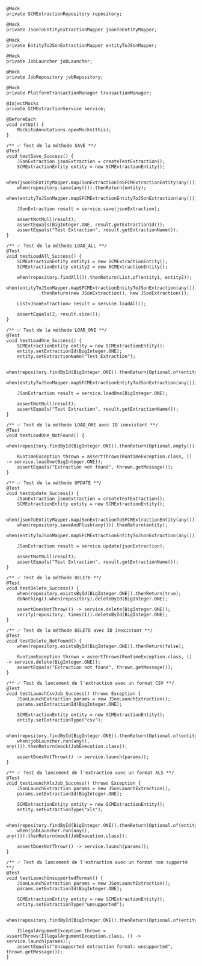 
    @Mock
    private SCMExtractionRepository repository;

    @Mock
    private JSonToEntityExtractionMapper jsonToEntityMapper;

    @Mock
    private EntityToJSonExtractionMapper entityToJSonMapper;

    @Mock
    private JobLauncher jobLauncher;

    @Mock
    private JobRepository jobRepository;

    @Mock
    private PlatformTransactionManager transactionManager;

    @InjectMocks
    private SCMExtractionService service;

    @BeforeEach
    void setUp() {
        MockitoAnnotations.openMocks(this);
    }

    /** ✅ Test de la méthode SAVE **/
    @Test
    void testSave_Success() {
        JSonExtraction jsonExtraction = createTestExtraction();
        SCMExtractionEntity entity = new SCMExtractionEntity();

        when(jsonToEntityMapper.mapJSonExtractionToSFCMExtractionEntity(any())).thenReturn(entity);
        when(repository.save(any())).thenReturn(entity);
        when(entityToJSonMapper.mapSFCMExtractionEntityToJSonExtraction(any())).thenReturn(jsonExtraction);

        JSonExtraction result = service.save(jsonExtraction);

        assertNotNull(result);
        assertEquals(BigInteger.ONE, result.getExtractionId());
        assertEquals("Test Extraction", result.getExtractionName());
    }

    /** ✅ Test de la méthode LOAD_ALL **/
    @Test
    void testLoadAll_Success() {
        SCMExtractionEntity entity1 = new SCMExtractionEntity();
        SCMExtractionEntity entity2 = new SCMExtractionEntity();

        when(repository.findAll()).thenReturn(List.of(entity1, entity2));
        when(entityToJSonMapper.mapSFCMExtractionEntityToJSonExtraction(any()))
                .thenReturn(new JSonExtraction(), new JSonExtraction());

        List<JSonExtraction> result = service.loadAll();

        assertEquals(2, result.size());
    }

    /** ✅ Test de la méthode LOAD_ONE **/
    @Test
    void testLoadOne_Success() {
        SCMExtractionEntity entity = new SCMExtractionEntity();
        entity.setExtractionId(BigInteger.ONE);
        entity.setExtractionName("Test Extraction");

        when(repository.findById(BigInteger.ONE)).thenReturn(Optional.of(entity));
        when(entityToJSonMapper.mapSFCMExtractionEntityToJSonExtraction(any())).thenReturn(createTestExtraction());

        JSonExtraction result = service.loadOne(BigInteger.ONE);

        assertNotNull(result);
        assertEquals("Test Extraction", result.getExtractionName());
    }

    /** ✅ Test de la méthode LOAD_ONE avec ID inexistant **/
    @Test
    void testLoadOne_NotFound() {
        when(repository.findById(BigInteger.ONE)).thenReturn(Optional.empty());

        RuntimeException thrown = assertThrows(RuntimeException.class, () -> service.loadOne(BigInteger.ONE));
        assertEquals("Extraction not found", thrown.getMessage());
    }

    /** ✅ Test de la méthode UPDATE **/
    @Test
    void testUpdate_Success() {
        JSonExtraction jsonExtraction = createTestExtraction();
        SCMExtractionEntity entity = new SCMExtractionEntity();

        when(jsonToEntityMapper.mapJSonExtractionToSFCMExtractionEntity(any())).thenReturn(entity);
        when(repository.saveAndFlush(any())).thenReturn(entity);
        when(entityToJSonMapper.mapSFCMExtractionEntityToJSonExtraction(any())).thenReturn(jsonExtraction);

        JSonExtraction result = service.update(jsonExtraction);

        assertNotNull(result);
        assertEquals("Test Extraction", result.getExtractionName());
    }

    /** ✅ Test de la méthode DELETE **/
    @Test
    void testDelete_Success() {
        when(repository.existsById(BigInteger.ONE)).thenReturn(true);
        doNothing().when(repository).deleteById(BigInteger.ONE);

        assertDoesNotThrow(() -> service.delete(BigInteger.ONE));
        verify(repository, times(1)).deleteById(BigInteger.ONE);
    }

    /** ✅ Test de la méthode DELETE avec ID inexistant **/
    @Test
    void testDelete_NotFound() {
        when(repository.existsById(BigInteger.ONE)).thenReturn(false);

        RuntimeException thrown = assertThrows(RuntimeException.class, () -> service.delete(BigInteger.ONE));
        assertEquals("Extraction not found", thrown.getMessage());
    }

    /** ✅ Test du lancement de l'extraction avec un format CSV **/
    @Test
    void testLaunchCsvJob_Success() throws Exception {
        JSonLaunchExtraction params = new JSonLaunchExtraction();
        params.setExtractionId(BigInteger.ONE);

        SCMExtractionEntity entity = new SCMExtractionEntity();
        entity.setExtractionType("csv");

        when(repository.findById(BigInteger.ONE)).thenReturn(Optional.of(entity));
        when(jobLauncher.run(any(), any())).thenReturn(mock(JobExecution.class));

        assertDoesNotThrow(() -> service.launch(params));
    }

    /** ✅ Test du lancement de l'extraction avec un format XLS **/
    @Test
    void testLaunchXlsJob_Success() throws Exception {
        JSonLaunchExtraction params = new JSonLaunchExtraction();
        params.setExtractionId(BigInteger.ONE);

        SCMExtractionEntity entity = new SCMExtractionEntity();
        entity.setExtractionType("xls");

        when(repository.findById(BigInteger.ONE)).thenReturn(Optional.of(entity));
        when(jobLauncher.run(any(), any())).thenReturn(mock(JobExecution.class));

        assertDoesNotThrow(() -> service.launch(params));
    }

    /** ✅ Test du lancement de l'extraction avec un format non supporté **/
    @Test
    void testLaunchUnsupportedFormat() {
        JSonLaunchExtraction params = new JSonLaunchExtraction();
        params.setExtractionId(BigInteger.ONE);

        SCMExtractionEntity entity = new SCMExtractionEntity();
        entity.setExtractionType("unsupported");

        when(repository.findById(BigInteger.ONE)).thenReturn(Optional.of(entity));

        IllegalArgumentException thrown = assertThrows(IllegalArgumentException.class, () -> service.launch(params));
        assertEquals("Unsupported extraction format: unsupported", thrown.getMessage());
    }